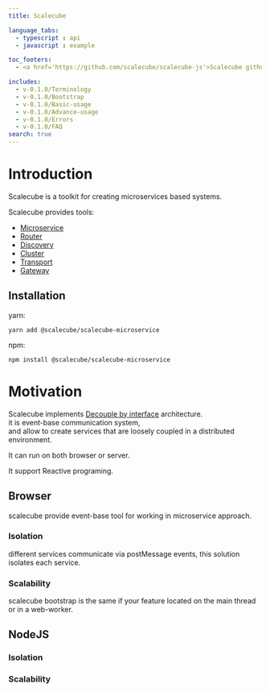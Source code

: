 ```yaml
---
title: Scalecube

language_tabs:
  - typescript : api
  - javascript : example

toc_footers:
  - <a href='https://github.com/scalecube/scalecube-js'>Scalecube github</a>

includes:
  - v-0.1.0/Terminology
  - v-0.1.0/Bootstrap
  - v-0.1.0/Basic-usage
  - v-0.1.0/Advance-usage
  - v-0.1.0/Errors
  - v-0.1.0/FAQ
search: true
---
```


# Introduction

Scalecube is a toolkit for creating microservices based systems.

Scalecube provides tools: 
 
* [Microservice](#bootstrap)  
* [Router](#router)  
* [Discovery](#discovery)  
* [Cluster](#cluster)  
* [Transport](#transport)  
* [Gateway](#gateway)  


## Installation

yarn:

`
yarn add @scalecube/scalecube-microservice
`

npm:

`
npm install @scalecube/scalecube-microservice
` 

# Motivation

Scalecube implements [Decouple by interface](https://en.wikipedia.org/wiki/Loose_coupling) architecture.  
it is event-base communication system,  
and allow to create services that are loosely coupled in a distributed environment.
 
It can run on both browser or server.

It support Reactive programing.

## Browser

scalecube provide event-base tool for working in microservice approach.

### Isolation

different services communicate via postMessage events, this solution isolates each service.

### Scalability

scalecube bootstrap is the same if your feature located on the main thread or in a web-worker.


## NodeJS

### Isolation



### Scalability

